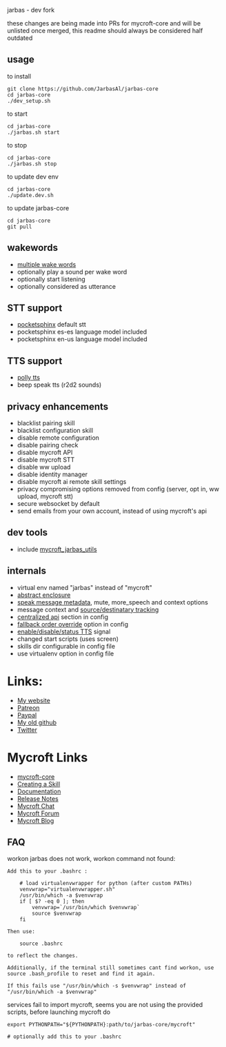 jarbas - dev fork

these changes are being made into PRs for mycroft-core and will be
unlisted once merged, this readme should always be considered half outdated

## usage

to install

    git clone https://github.com/JarbasAl/jarbas-core
    cd jarbas-core
    ./dev_setup.sh

to start

    cd jarbas-core
    ./jarbas.sh start

to stop

    cd jarbas-core
    ./jarbas.sh stop

to update dev env

    cd jarbas-core
    ./update.dev.sh

to update jarbas-core

    cd jarbas-core
    git pull


## wakewords

- [multiple wake words](https://github.com/MycroftAI/mycroft-core/pull/1233)
- optionally play a sound per wake word
- optionally start listening
- optionally considered as utterance

## STT support

- [pocketsphinx](https://github.com/MycroftAI/mycroft-core/pull/1184) default stt
- pocketsphinx es-es language model included
- pocketsphinx en-us language model included

## TTS support

- [polly tts](https://github.com/MycroftAI/mycroft-core/pull/1262)
- beep speak tts (r2d2 sounds)

## privacy enhancements

- blacklist pairing skill
- blacklist configuration skill
- disable remote configuration
- disable pairing check
- disable mycroft API
- disable mycroft STT
- disable ww upload
- disable identity manager
- disable mycroft ai remote skill settings
- privacy compromising options removed from config (server, opt in, ww upload, mycroft stt)
- secure websocket by default
- send emails from your own account, instead of using mycroft's api

## dev tools
- include [mycroft_jarbas_utils](https://github.com/JarbasAl/mycroft_jarbas_utils)

## internals
- virtual env named "jarbas" instead of "mycroft"
- [abstract enclosure](https://github.com/MycroftAI/mycroft-core/pull/1306)
- [speak message metadata](https://github.com/MycroftAI/mycroft-core/pull/1069), mute, more_speech and context options
- message context and [source/destinatary tracking](https://github.com/MycroftAI/mycroft-core/pull/796/)
- [centralized api](https://github.com/MycroftAI/mycroft-core/pull/1061/files) section in config
- [fallback order override](https://github.com/MycroftAI/mycroft-core/pull/987) option in config
- [enable/disable/status TTS](https://github.com/MycroftAI/mycroft-core/pull/556) signal
- changed start scripts (uses screen)
- skills dir configurable in config file
- use virtualenv option in config file

# Links:

* [My website](jarbasai.github.io)
* [Patreon](https://www.patreon.com/jarbasAI)
* [Paypal](https://paypal.me/jarbasAI)
* [My old github](https://github.com/JarbasAI)
* [Twitter](twitter.com/JarbasAi)


# Mycroft Links

* [mycroft-core](https://github.com/MycroftAI/mycroft-core)
* [Creating a Skill](https://docs.mycroft.ai/skill.creation)
* [Documentation](https://docs.mycroft.ai)
* [Release Notes](https://github.com/MycroftAI/mycroft-core/releases)
* [Mycroft Chat](https://chat.mycroft.ai)
* [Mycroft Forum](https://community.mycroft.ai)
* [Mycroft Blog](https://mycroft.ai/blog)


## FAQ

workon jarbas does not work, workon command not found:

    Add this to your .bashrc :

        # load virtualenvwrapper for python (after custom PATHs)
        venvwrap="virtualenvwrapper.sh"
        /usr/bin/which -a $venvwrap
        if [ $? -eq 0 ]; then
            venvwrap=`/usr/bin/which $venvwrap`
            source $venvwrap
        fi

    Then use:

        source .bashrc

    to reflect the changes.

    Additionally, if the terminal still sometimes cant find workon, use source .bash_profile to reset and find it again.

    If this fails use "/usr/bin/which -s $venvwrap" instead of "/usr/bin/which -a $venvwrap"


services fail to import mycroft, seems you are not using the provided scripts, before launching mycroft do


    export PYTHONPATH="${PYTHONPATH}:path/to/jarbas-core/mycroft"

    # optionally add this to your .bashrc
